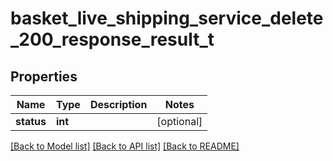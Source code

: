 # basket_live_shipping_service_delete_200_response_result_t

## Properties
Name | Type | Description | Notes
------------ | ------------- | ------------- | -------------
**status** | **int** |  | [optional] 

[[Back to Model list]](../README.md#documentation-for-models) [[Back to API list]](../README.md#documentation-for-api-endpoints) [[Back to README]](../README.md)



